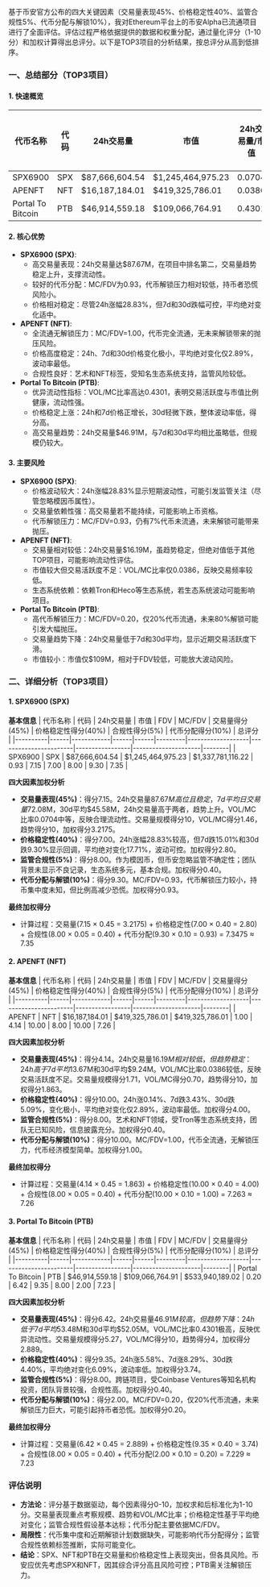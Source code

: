 基于币安官方公布的四大关键因素（交易量表现45%、价格稳定性40%、监管合规性5%、代币分配与解锁10%），我对Ethereum平台上的币安Alpha已流通项目进行了全面评估。评估过程严格依据提供的数据和权重分配，通过量化评分（1-10分）和加权计算得出总评分。以下是TOP3项目的分析结果，按总评分从高到低排序。

### 一、总结部分（TOP3项目）

#### 1. 快速概览
| 代币名称 | 代码 | 24h交易量 | 市值 | 24h交易量/市值 | FDV | MC/FDV | 总评分(1-10分) |
|----------|------|------------|------|----------------|------|---------|----------------|
| SPX6900 | SPX | $87,666,604.54 | $1,245,464,975.23 | 0.0704 | $1,337,781,116.22 | 0.93 | 7.35 |
| APENFT | NFT | $16,187,184.01 | $419,325,786.01 | 0.0386 | $419,325,786.01 | 1.00 | 7.26 |
| Portal To Bitcoin | PTB | $46,914,559.18 | $109,066,764.91 | 0.4301 | $533,940,189.02 | 0.20 | 7.23 |

#### 2. 核心优势
- **SPX6900 (SPX)**:
  - 高交易量表现：24h交易量达$87.67M，在项目中排名第二，交易量趋势稳定上升，支撑流动性。
  - 较好的代币分配：MC/FDV为0.93，代币解锁压力相对较低，持币者恐慌风险小。
  - 价格相对稳定：尽管24h涨幅28.83%，但7d和30d跌幅可控，平均绝对变化适中。
- **APENFT (NFT)**:
  - 全流通无解锁压力：MC/FDV=1.00，代币完全流通，无未来解锁带来的抛压风险。
  - 价格高度稳定：24h、7d和30d价格变化极小，平均绝对变化仅2.89%，波动率最低。
  - 合规性良好：艺术和NFT标签，受知名生态系统支持，监管风险较低。
- **Portal To Bitcoin (PTB)**:
  - 优异流动性指标：VOL/MC比率高达0.4301，表明交易活跃度与市值比例健康，流动性强。
  - 价格稳定上涨：24h和7d价格正增长，30d轻微下跌，整体波动率低，得分高。
  - 高交易量趋势：24h交易量$46.91M，与7d和30d平均相比虽略低，但规模仍较大。

#### 3. 主要风险
- **SPX6900 (SPX)**:
  - 价格波动较大：24h涨幅28.83%显示短期波动性，可能引发监管关注（尽管忽略模因币属性）。
  - 交易量依赖性强：高交易量若不能持续，可能影响上币资格。
  - 代币解锁压力：MC/FDV=0.93，仍有7%代币未流通，未来解锁可能带来抛压。
- **APENFT (NFT)**:
  - 交易量相对较低：24h交易量$16.19M，虽趋势稳定，但绝对值低于其他TOP项目，可能影响流动性评估。
  - 市值较大但交易活跃度不足：VOL/MC比率仅0.0386，反映交易频率较低。
  - 生态系统依赖：依赖Tron和Heco等生态系统，若生态系统波动可能影响项目。
- **Portal To Bitcoin (PTB)**:
  - 高代币解锁压力：MC/FDV=0.20，仅20%代币流通，未来80%解锁可能引发大幅抛压。
  - 交易量趋势下降：24h交易量低于7d和30d平均，显示近期交易活跃度下滑。
  - 市值较小：市值仅$109M，相对于FDV较低，可能放大波动风险。

### 二、详细分析（TOP3项目）

#### 1. SPX6900 (SPX)
**基本信息**
| 代币名称 | 代码 | 24h交易量 | 市值 | FDV | MC/FDV | 交易量得分(45%) | 价格稳定性得分(40%) | 合规性得分(5%) | 代币分配得分(10%) | 总评分 |
|----------|------|------------|------|------|---------|-------------------|-----------------------|-----------------|---------------------|--------|
| SPX6900 | SPX | $87,666,604.54 | $1,245,464,975.23 | $1,337,781,116.22 | 0.93 | 7.15 | 7.00 | 8.00 | 9.30 | 7.35 |

**四大因素加权分析**
- **交易量表现(45%)**：得分7.15。24h交易量$87.67M高位且稳定，7d平均日交易量$72.08M，30d平均$45.58M，24h交易量高于两者，趋势上升。VOL/MC比率0.0704中等，反映合理流动性。交易量规模得分10，VOL/MC得分1.46，趋势得分10，加权得分3.2175。
- **价格稳定性(40%)**：得分7.00。24h涨幅28.83%较高，但7d跌15.01%和30d跌9.30%显示回调，平均绝对变化17.71%，波动可控。加权得分2.80。
- **监管合规性(5%)**：得分8.00。作为模因币，但币安忽略监管不确定性；团队背景未显示不良记录，生态系统多元，基本合规。加权得分0.40。
- **代币分配与解锁(10%)**：得分9.30。MC/FDV=0.93，代币解锁压力较小，持币集中度未知，但比例高减少恐慌。加权得分0.93。

**最终加权得分**
- 计算过程：交易量(7.15 × 0.45 = 3.2175) + 价格稳定性(7.00 × 0.40 = 2.80) + 合规性(8.00 × 0.05 = 0.40) + 代币分配(9.30 × 0.10 = 0.93) = 7.3475 ≈ 7.35

#### 2. APENFT (NFT)
**基本信息**
| 代币名称 | 代码 | 24h交易量 | 市值 | FDV | MC/FDV | 交易量得分(45%) | 价格稳定性得分(40%) | 合规性得分(5%) | 代币分配得分(10%) | 总评分 |
|----------|------|------------|------|------|---------|-------------------|-----------------------|-----------------|---------------------|--------|
| APENFT | NFT | $16,187,184.01 | $419,325,786.01 | $419,325,786.01 | 1.00 | 4.14 | 10.00 | 8.00 | 10.00 | 7.26 |

**四大因素加权分析**
- **交易量表现(45%)**：得分4.14。24h交易量$16.19M相对较低，但趋势稳定：24h高于7d平均$13.67M和30d平均$9.24M。VOL/MC比率0.0386较低，反映交易活跃度不足。交易量规模得分1.71，VOL/MC得分0.70，趋势得分10，加权得分1.863。
- **价格稳定性(40%)**：得分10.00。24h涨0.14%、7d跌3.43%、30d跌5.09%，变化极小，平均绝对变化仅2.89%，波动率最低。加权得分4.00。
- **监管合规性(5%)**：得分8.00。艺术和NFT领域，受Tron等生态系统支持，团队无已知风险，信息披露充分。加权得分0.40。
- **代币分配与解锁(10%)**：得分10.00。MC/FDV=1.00，代币全流通，无解锁压力，代币经济模型简单。加权得分1.00。

**最终加权得分**
- 计算过程：交易量(4.14 × 0.45 = 1.863) + 价格稳定性(10.00 × 0.40 = 4.00) + 合规性(8.00 × 0.05 = 0.40) + 代币分配(10.00 × 0.10 = 1.00) = 7.263 ≈ 7.26

#### 3. Portal To Bitcoin (PTB)
**基本信息**
| 代币名称 | 代码 | 24h交易量 | 市值 | FDV | MC/FDV | 交易量得分(45%) | 价格稳定性得分(40%) | 合规性得分(5%) | 代币分配得分(10%) | 总评分 |
|----------|------|------------|------|------|---------|-------------------|-----------------------|-----------------|---------------------|--------|
| Portal To Bitcoin | PTB | $46,914,559.18 | $109,066,764.91 | $533,940,189.02 | 0.20 | 6.42 | 9.35 | 8.00 | 2.00 | 7.23 |

**四大因素加权分析**
- **交易量表现(45%)**：得分6.42。24h交易量$46.91M较高，但趋势下降：24h低于7d平均$53.48M和30d平均$52.05M。VOL/MC比率0.4301极高，反映优异流动性。交易量规模得分5.27，VOL/MC得分10，趋势得分4，加权得分2.889。
- **价格稳定性(40%)**：得分9.35。24h涨5.58%、7d涨8.29%、30d跌4.40%，平均绝对变化6.09%，波动率低。加权得分3.74。
- **监管合规性(5%)**：得分8.00。跨链项目，受Coinbase Ventures等知名机构投资，团队背景较强，合规性高。加权得分0.40。
- **代币分配与解锁(10%)**：得分2.00。MC/FDV=0.20，仅20%代币流通，未来解锁压力巨大，可能引起持币者恐慌。加权得分0.20。

**最终加权得分**
- 计算过程：交易量(6.42 × 0.45 = 2.889) + 价格稳定性(9.35 × 0.40 = 3.74) + 合规性(8.00 × 0.05 = 0.40) + 代币分配(2.00 × 0.10 = 0.20) = 7.229 ≈ 7.23

### 评估说明
- **方法论**：评分基于数据驱动，每个因素得分0-10，加权求和后标准化为1-10分。交易量表现重点考察规模、趋势和VOL/MC比率；价格稳定性基于平均绝对变化；监管合规性假设基本达标；代币分配主要依据MC/FDV。
- **局限性**：代币集中度和近期解锁计划数据缺失，可能影响代币分配得分；监管合规性依赖标签推断，实际可能变化。
- **结论**：SPX、NFT和PTB在交易量和价格稳定性上表现突出，但各具风险。币安应优先考虑SPX和NFT，因其综合评分高且风险可控；PTB需关注解锁压力。